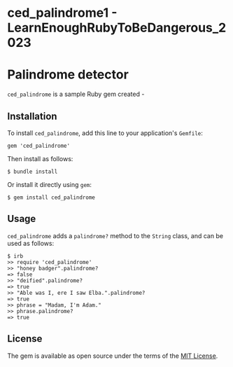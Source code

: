 # ced_palindrome1 - LearnEnoughRubyToBeDangerous_2023

# Palindrome detector

`ced_palindrome` is a sample Ruby gem created -

## Installation

To install `ced_palindrome`, add this line to your application's `Gemfile`:

```
gem 'ced_palindrome'
```

Then install as follows:

```
$ bundle install
```

Or install it directly using `gem`:

```
$ gem install ced_palindrome
```

## Usage

`ced_palindrome` adds a `palindrome?` method to the `String` class, and can be used as follows:

```
$ irb
>> require 'ced_palindrome'
>> "honey badger".palindrome?
=> false
>> "deified".palindrome?
=> true
>> "Able was I, ere I saw Elba.".palindrome?
=> true
>> phrase = "Madam, I'm Adam."
>> phrase.palindrome?
=> true
```

## License

The gem is available as open source under the terms of the [MIT License](https://opensource.org/licenses/MIT).
